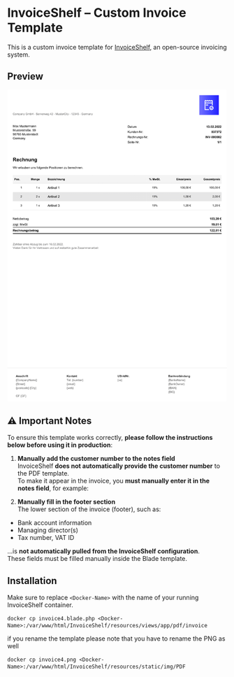 # InvoiceShelf – Custom Invoice Template

This is a custom invoice template for [InvoiceShelf](https://github.com/InvoiceShelf/InvoiceShelf), an open-source invoicing system.

## Preview

![Invoice Template Preview](./invoice4.png)

## ⚠️ Important Notes

To ensure this template works correctly, **please follow the instructions below before using it in production**:

1. **Manually add the customer number to the notes field**  
   InvoiceShelf **does not automatically provide the customer number** to the PDF template.  
   To make it appear in the invoice, you **must manually enter it in the notes field**, for example:


2. **Manually fill in the footer section**  
   The lower section of the invoice (footer), such as:
- Bank account information
- Managing director(s)
- Tax number, VAT ID

...is **not automatically pulled from the InvoiceShelf configuration**.  
These fields must be filled manually inside the Blade template.

## Installation

Make sure to replace `<Docker-Name>` with the name of your running InvoiceShelf container.

```
docker cp invoice4.blade.php <Docker-Name>:/var/www/html/InvoiceShelf/resources/views/app/pdf/invoice
```

if you rename the template please note that you have to rename the PNG as well
```
docker cp invoice4.png <Docker-Name>:/var/www/html/InvoiceShelf/resources/static/img/PDF
```

